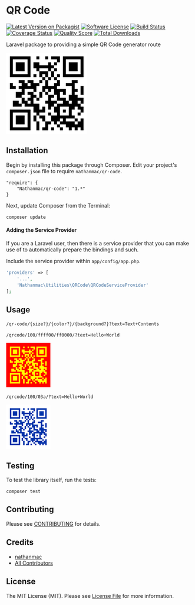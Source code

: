QR Code
=======

[![Latest Version on Packagist](https://img.shields.io/packagist/v/nathanmac/qr-code.svg?style=flat-square)](https://packagist.org/packages/nathanmac/qr-code)
[![Software License](https://img.shields.io/badge/license-MIT-brightgreen.svg?style=flat-square)](LICENSE.md)
[![Build Status](https://img.shields.io/travis/nathanmac/qr-code/master.svg?style=flat-square)](https://travis-ci.org/nathanmac/qr-code)
[![Coverage Status](https://img.shields.io/scrutinizer/coverage/g/nathanmac/qr-code.svg?style=flat-square)](https://scrutinizer-ci.com/g/nathanmac/qr-code/code-structure)
[![Quality Score](https://img.shields.io/scrutinizer/g/nathanmac/qr-code.svg?style=flat-square)](https://scrutinizer-ci.com/g/nathanmac/qr-code)
[![Total Downloads](https://img.shields.io/packagist/dt/nathanmac/qr-code.svg?style=flat-square)](https://packagist.org/packages/nathanmac/qr-code)

Laravel package to providing a simple QR Code generator route

![Hello World Example QR Code](examples/hello-world.png?raw=true)

Installation
------------

Begin by installing this package through Composer. Edit your project's `composer.json` file to require `nathanmac/qr-code`.

	"require": {
		"Nathanmac/qr-code": "1.*"
	}

Next, update Composer from the Terminal:

    composer update

#### Adding the Service Provider

If you are a Laravel user, then there is a service provider that you can make use of to automatically prepare the bindings and such.

Include the service provider within `app/config/app.php`.

```php
'providers' => [
    '...',
    'Nathanmac\Utilities\QRCode\QRCodeServiceProvider'
];
```

Usage
-----

```
/qr-code/{size?}/{color?}/{background?}?text=Text+Contents
```

```
/qrcode/100/ffff00/ff0000/?text=Hello+World
```

![Example 1](examples/example-1.png?raw=true)

```
/qrcode/100/03a/?text=Hello+World
```

![Example 2](examples/example-2.png?raw=true)

Testing
-------

To test the library itself, run the tests:

    composer test

Contributing
------------

Please see [CONTRIBUTING](CONTRIBUTING.md) for details.

Credits
-------

- [nathanmac](https://github.com/nathanmac)
- [All Contributors](../../contributors)

License
-------

The MIT License (MIT). Please see [License File](LICENSE.md) for more information.
